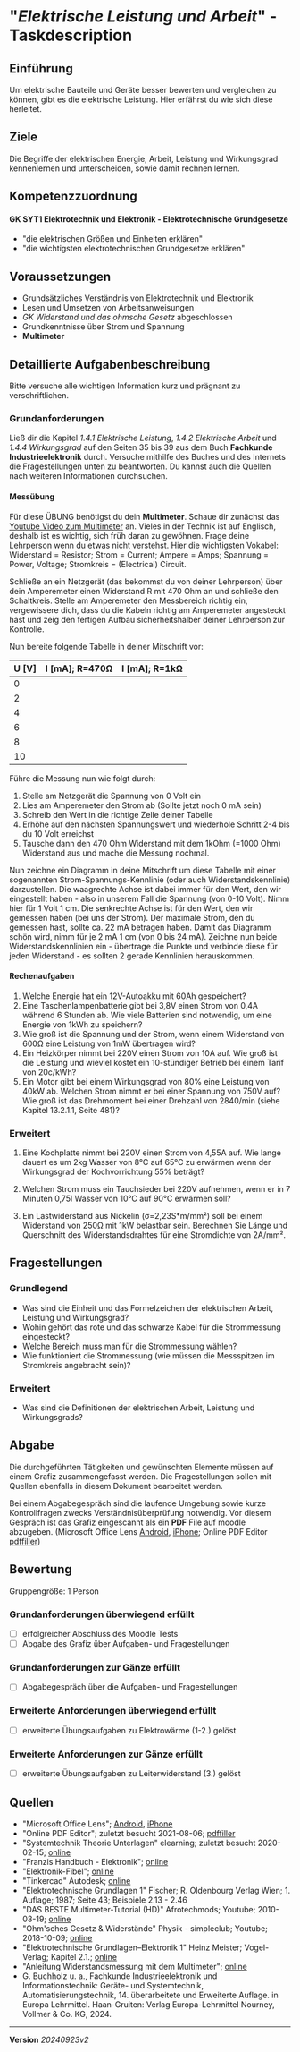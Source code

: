 # "*Elektrische Leistung und Arbeit*" - Taskdescription

## Einführung
Um elektrische Bauteile und Geräte besser bewerten und vergleichen zu können, gibt es die elektrische Leistung. Hier erfährst du wie sich diese herleitet.

## Ziele
Die Begriffe der elektrischen Energie, Arbeit, Leistung und Wirkungsgrad kennenlernen und unterscheiden, sowie damit rechnen lernen.

## Kompetenzzuordnung

#### GK SYT1  Elektrotechnik und Elektronik - Elektrotechnische Grundgesetze

* "die elektrischen Größen und Einheiten erklären"
* "die wichtigsten elektrotechnischen Grundgesetze erklären"

## Voraussetzungen

* Grundsätzliches Verständnis von Elektrotechnik und Elektronik
* Lesen und Umsetzen von Arbeitsanweisungen
* *GK Widerstand und das ohmsche Gesetz* abgeschlossen
* Grundkenntnisse über Strom und Spannung
* **Multimeter**

## Detaillierte Aufgabenbeschreibung
Bitte versuche alle wichtigen Information kurz und prägnant zu verschriftlichen.

### Grundanforderungen

Ließ dir die Kapitel *1.4.1 Elektrische Leistung*, *1.4.2 Elektrische Arbeit* und *1.4.4 Wirkungsgrad* auf den Seiten 35 bis 39 aus dem Buch **Fachkunde Industrieelektronik** durch. Versuche mithilfe des Buches und des Internets die Fragestellungen unten zu beantworten. Du kannst auch die Quellen nach weiteren Informationen durchsuchen.

#### Messübung

Für diese ÜBUNG benötigst du dein **Multimeter**. Schaue dir zunächst das [Youtube Video zum Multimeter](https://www.youtube.com/watch?v=bF3OyQ3HwfU&ab_channel=Afrotechmods) an. Vieles in der Technik ist auf Englisch, deshalb ist es wichtig, sich früh daran zu gewöhnen. Frage deine Lehrperson wenn du etwas nicht verstehst. Hier die wichtigsten Vokabel: Widerstand = Resistor; Strom = Current; Ampere = Amps; Spannung = Power, Voltage; Stromkreis = (Electrical) Circuit.

Schließe an ein Netzgerät (das bekommst du von deiner Lehrperson) über dein Amperemeter einen Widerstand R mit 470 Ohm an und schließe den Schaltkreis. Stelle am Amperemeter den Messbereich richtig ein, vergewissere dich, dass du die Kabeln richtig am Amperemeter angesteckt hast und zeig den fertigen Aufbau sicherheitshalber deiner Lehrperson zur Kontrolle.

Nun bereite folgende Tabelle in deiner Mitschrift vor:

| U [V] | I [mA]; R=470Ω | I [mA]; R=1kΩ |
| ----- | :------------- | ------------- |
| 0     |                |               |
| 2     |                |               |
| 4     |                |               |
| 6     |                |               |
| 8     |                |               |
| 10    |                |               |

 Führe die Messung nun wie folgt durch:

1. Stelle am Netzgerät die Spannung von 0 Volt ein
2. Lies am Amperemeter den Strom ab (Sollte jetzt noch 0 mA sein)
3. Schreib den Wert in die richtige Zelle deiner Tabelle 
4. Erhöhe auf den nächsten Spannungswert und wiederhole Schritt 2-4 bis du 10 Volt erreichst 
5. Tausche dann den 470 Ohm Widerstand mit dem 1kOhm (=1000 Ohm) Widerstand aus und mache die Messung nochmal. 

Nun zeichne ein Diagramm in deine Mitschrift um diese Tabelle mit einer sogenannten Strom-Spannungs-Kennlinie (oder auch Widerstandskennlinie) darzustellen. Die waagrechte Achse ist dabei immer für den Wert, den wir eingestellt haben - also in unserem Fall die Spannung (von 0-10 Volt). Nimm hier für 1 Volt 1 cm. Die senkrechte Achse ist für den Wert, den wir gemessen haben (bei uns der Strom). Der maximale Strom, den du gemessen hast, sollte ca. 22 mA betragen haben. Damit das Diagramm schön wird, nimm für je 2 mA 1 cm (von 0 bis 24 mA). Zeichne nun beide Widerstandskennlinien ein - übertrage die Punkte und verbinde diese für jeden Widerstand - es sollten 2 gerade Kennlinien herauskommen.

#### Rechenaufgaben

1. <Elektrische Arbeit>Welche Energie hat ein 12V-Autoakku mit 60Ah gespeichert?
2. <Elektrische Arbeit>Eine Taschenlampenbatterie gibt bei 3,8V einen Strom von 0,4A während 6 Stunden ab. Wie viele Batterien sind notwendig, um eine Energie  von 1kWh zu speichern?
5. <Elektrische Leistung>Wie groß ist die Spannung und der Strom, wenn einem Widerstand von 600Ω eine Leistung von 1mW übertragen wird?
6. <Elektrische Leistung>Ein Heizkörper nimmt bei 220V einen Strom von 10A auf. Wie groß ist die Leistung und wieviel kostet ein 10-stündiger Betrieb bei einem Tarif von 20c/kWh?
7. <Wirkungsgrad>Ein Motor gibt bei einem Wirkungsgrad von 80% eine Leistung von 40kW ab. Welchen Strom nimmt er bei einer Spannung von 750V auf? Wie groß ist das Drehmoment bei einer Drehzahl von 2840/min (siehe Kapitel 13.2.1.1, Seite 481)?

### Erweitert

1. <Elektrowaerme>Eine Kochplatte nimmt bei 220V einen Strom von 4,55A auf. Wie lange dauert es um 2kg Wasser von 8°C auf 65°C zu erwärmen wenn der Wirkungsgrad der Kochvorrichtung 55% beträgt?

2. <Elektrowaerme>Welchen Strom muss ein Tauchsieder bei 220V aufnehmen, wenn er in 7 Minuten 0,75l Wasser von 10°C auf 90°C erwärmen soll?

3. <Leiterwiderstand>Ein Lastwiderstand aus Nickelin (σ=2,23S*m/mm²) soll bei einem Widerstand von 250Ω  mit 1kW belastbar sein. Berechnen Sie Länge und Querschnitt des Widerstandsdrahtes für eine Stromdichte von 2A/mm².


## Fragestellungen

### Grundlegend

* Was sind die Einheit und das Formelzeichen der elektrischen Arbeit, Leistung und Wirkungsgrad?
* Wohin gehört das rote und das schwarze Kabel für die Strommessung eingesteckt?
* Welche Bereich muss man für die Strommessung wählen?
* Wie funktioniert die Strommessung (wie müssen die Messspitzen im Stromkreis angebracht sein)?

### Erweitert

* Was sind die Definitionen der elektrischen Arbeit, Leistung und Wirkungsgrads?

## Abgabe
Die durchgeführten Tätigkeiten und gewünschten Elemente müssen auf einem Grafiz zusammengefasst werden. Die Fragestellungen sollen mit Quellen ebenfalls in diesem Dokument bearbeitet werden.

Bei einem Abgabegespräch sind die laufende Umgebung sowie kurze Kontrollfragen zwecks Verständnisüberprüfung notwendig. Vor diesem Gespräch ist das Grafiz eingescannt als ein **PDF** File auf moodle abzugeben. (Microsoft Office Lens [Android](https://play.google.com/store/apps/details?id=com.microsoft.office.officelens&hl=de_AT&gl=US), [iPhone](https://apps.apple.com/at/app/microsoft-office-lens-pdf-scan/id975925059); Online PDF Editor [pdffiller](https://www.pdffiller.com/de/))

## Bewertung
Gruppengröße: 1 Person
### Grundanforderungen **überwiegend erfüllt**

- [ ] erfolgreicher Abschluss des Moodle Tests
- [ ] Abgabe des Grafiz über Aufgaben- und Fragestellungen 

### Grundanforderungen **zur Gänze erfüllt**

- [ ] Abgabegespräch über die Aufgaben- und Fragestellungen

### Erweiterte Anforderungen **überwiegend erfüllt**

- [ ] erweiterte Übungsaufgaben zu Elektrowärme (1-2.) gelöst

### Erweiterte Anforderungen **zur Gänze erfüllt**

- [ ] erweiterte Übungsaufgaben zu Leiterwiderstand (3.) gelöst

## Quellen
* "Microsoft Office Lens";  [Android](https://play.google.com/store/apps/details?id=com.microsoft.office.officelens&hl=de_AT&gl=US), [iPhone](https://apps.apple.com/at/app/microsoft-office-lens-pdf-scan/id975925059)
* "Online PDF Editor"; zuletzt besucht 2021-08-06; [pdffiller](https://www.pdffiller.com/de/)
* "Systemtechnik Theorie Unterlagen" elearning; zuletzt besucht 2020-02-15; [online](https://elearning.tgm.ac.at/course/view.php?id=199#section-2)
* "Franzis Handbuch - Elektronik"; [online](https://elearning.tgm.ac.at/mod/resource/view.php?id=3513)
* "Elektronik-Fibel"; [online](https://elearning.tgm.ac.at/mod/resource/view.php?id=3512)
* "Tinkercad" Autodesk; [online](https://www.tinkercad.com/learn/circuits/lessons)
* "Elektrotechnische Grundlagen 1" Fischer; R. Oldenbourg Verlag Wien; 1. Auflage; 1987; Seite 43; Beispiele 2.13 - 2.46
* "DAS BESTE Multimeter-Tutorial (HD)" Afrotechmods; Youtube; 2010-03-19; [online](https://www.youtube.com/watch?v=bF3OyQ3HwfU&ab_channel=Afrotechmods)
* "Ohm'sches Gesetz & Widerstände" Physik - simpleclub; Youtube; 2018-10-09; [online](https://www.youtube.com/watch?v=xklPZ1tzNTc&ab_channel=Physik-simpleclub)
* "Elektrotechnische Grundlagen–Elektronik 1" Heinz Meister; Vogel-Verlag; Kapitel 2.1.; [online](https://elearning.tgm.ac.at/pluginfile.php/11011/mod_folder/content/0/Elektrotechnische%20Grundlagen%20Elektronik%201%20-%20Heinz%20Meister%20-%20Kapitel%202_1.pdf)
* "Anleitung Widerstandsmessung mit dem Multimeter"; [online](https://elearning.tgm.ac.at/pluginfile.php/11011/mod_folder/content/0/M1-04%20-%20Anleitung%20Widerstandsmessung%20mit%20dem%20Multimeter.pdf)
* G. Buchholz u. a., Fachkunde Industrieelektronik und Informationstechnik: Geräte- und Systemtechnik, Automatisierungstechnik, 14. überarbeitete und Erweiterte Auflage. in Europa Lehrmittel. Haan-Gruiten: Verlag Europa-Lehrmittel Nourney, Vollmer & Co. KG, 2024.

---
**Version** *20240923v2*